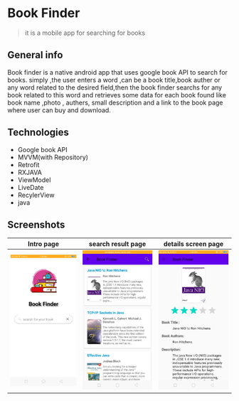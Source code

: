 # Book Finder
> it is a mobile app for searching  for books 
## General info
Book finder is a native android app that uses google book API to search for books. simply ,the  user enters a word ,can be a book title,book auther or any word related to the desired field,then the book finder  searchs for any book related to this word and retrieves some data for each book found like book name ,photo , authers,
small description and  a link to the book page  where user can buy and download.
## Technologies
* Google book API
* MVVM(with Repository)
* Retrofit
* RXJAVA
* ViewModel 
* LiveDate
* RecylerView
* java

## Screenshots

|Intro page|search result page|details screen page|
|----------|------------------|-----------------|
|![intro page ](https://github.com/AhmedElbisher/BookFinder/blob/master/app/src/main/res/drawable/into%20paga.png?raw=true) |![search result page](https://github.com/AhmedElbisher/BookFinder/blob/master/app/src/main/res/drawable/search%20result.png?raw=true)|![details sceen page](https://github.com/AhmedElbisher/BookFinder/blob/master/app/src/main/res/drawable/details%20page.png?raw=true)|

